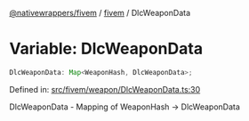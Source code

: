 [@nativewrappers/fivem](../../README.md) / [fivem](../README.md) / DlcWeaponData

# Variable: DlcWeaponData

```ts
DlcWeaponData: Map<WeaponHash, DlcWeaponData>;
```

Defined in: [src/fivem/weapon/DlcWeaponData.ts:30](https://github.com/nativewrappers/nativewrappers/blob/9823dedfda755d69570435af704d4d60473d3d5a/src/fivem/weapon/DlcWeaponData.ts#L30)

DlcWeaponData - Mapping of WeaponHash -> DlcWeaponData
